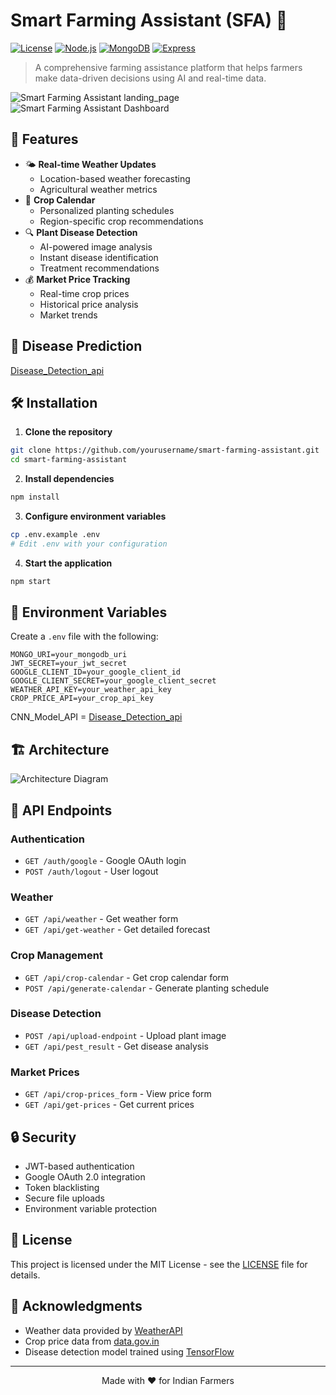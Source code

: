 # Smart Farming Assistant (SFA) 🌾

[![License](https://img.shields.io/badge/License-MIT-blue.svg)](./LICENSE)
[![Node.js](https://img.shields.io/badge/Node.js-v14+-green.svg)](https://nodejs.org/)
[![MongoDB](https://img.shields.io/badge/MongoDB-v4.4+-green.svg)](https://www.mongodb.com/)
[![Express](https://img.shields.io/badge/Express-v4.17+-blue.svg)](https://expressjs.com/)

> A comprehensive farming assistance platform that helps farmers make data-driven decisions using AI and real-time data.

![Smart Farming Assistant landing_page](/images/home_page.png)
![Smart Farming Assistant Dashboard](/images/features.png)

<!-- Add your dashboard screenshot here -->

## 🌟 Features

- 🌤️ **Real-time Weather Updates**
  - Location-based weather forecasting
  - Agricultural weather metrics
- 🌱 **Crop Calendar**
  - Personalized planting schedules
  - Region-specific crop recommendations
- 🔍 **Plant Disease Detection**
  - AI-powered image analysis
  - Instant disease identification
  - Treatment recommendations
- 💰 **Market Price Tracking**
  - Real-time crop prices
  - Historical price analysis
  - Market trends

## 🚀 Disease Prediction

[Disease_Detection_api](https://github.com/RepoRange/DISEASE_DETECTON_API)

## 🛠️ Installation

1. **Clone the repository**

```bash
git clone https://github.com/yourusername/smart-farming-assistant.git
cd smart-farming-assistant
```

2. **Install dependencies**

```bash
npm install
```

3. **Configure environment variables**

```bash
cp .env.example .env
# Edit .env with your configuration
```

4. **Start the application**

```bash
npm start
```

## 🔧 Environment Variables

Create a `.env` file with the following:

```env
MONGO_URI=your_mongodb_uri
JWT_SECRET=your_jwt_secret
GOOGLE_CLIENT_ID=your_google_client_id
GOOGLE_CLIENT_SECRET=your_google_client_secret
WEATHER_API_KEY=your_weather_api_key
CROP_PRICE_API=your_crop_api_key
```
CNN_Model_API = [Disease_Detection_api](https://github.com/RepoRange/DISEASE_DETECTON_API)

## 🏗️ Architecture

![Architecture Diagram](images/architecture.jpg)



## 🔌 API Endpoints

### Authentication

- `GET /auth/google` - Google OAuth login
- `POST /auth/logout` - User logout

### Weather

- `GET /api/weather` - Get weather form
- `GET /api/get-weather` - Get detailed forecast

### Crop Management

- `GET /api/crop-calendar` - Get crop calendar form 
- `POST /api/generate-calendar` - Generate planting schedule

### Disease Detection

- `POST /api/upload-endpoint` - Upload plant image
- `GET /api/pest_result` - Get disease analysis

### Market Prices

- `GET /api/crop-prices_form` - View price form
- `GET /api/get-prices` - Get current prices

## 🔒 Security

- JWT-based authentication
- Google OAuth 2.0 integration
- Token blacklisting
- Secure file uploads
- Environment variable protection




## 📄 License

This project is licensed under the MIT License - see the [LICENSE](LICENSE) file for details.

## 🙏 Acknowledgments

- Weather data provided by [WeatherAPI](https://www.weatherapi.com/)
- Crop price data from [data.gov.in](https://data.gov.in/)
- Disease detection model trained using [TensorFlow](https://www.tensorflow.org/)

---

<p align="center">
  Made with ❤️ for Indian Farmers
</p>

